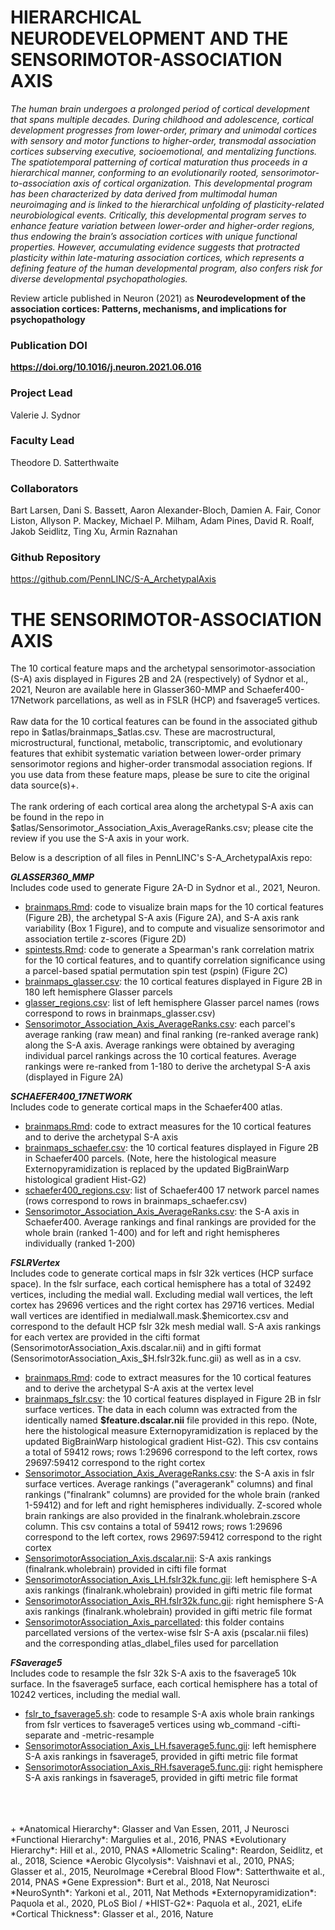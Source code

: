 # HIERARCHICAL NEURODEVELOPMENT AND THE SENSORIMOTOR-ASSOCIATION AXIS

*The human brain undergoes a prolonged period of cortical development that spans multiple decades. During childhood and adolescence, cortical development progresses from lower-order, primary and unimodal cortices with sensory and motor functions to higher-order, transmodal association cortices subserving executive, socioemotional, and mentalizing functions. The spatiotemporal patterning of cortical maturation thus proceeds in a hierarchical manner, conforming to an evolutionarily rooted, sensorimotor-to-association axis of cortical organization. This developmental program has been characterized by data derived from multimodal human neuroimaging and is linked to the hierarchical unfolding of plasticity-related neurobiological events. Critically, this developmental program serves to enhance feature variation between lower-order and higher-order regions, thus endowing the brain’s association cortices with unique functional properties. However, accumulating evidence suggests that protracted plasticity within late-maturing association cortices, which represents a defining feature of the human developmental program, also confers risk for diverse developmental psychopathologies.*

Review article published in Neuron (2021) as **Neurodevelopment of the association cortices: Patterns, mechanisms, and implications for psychopathology**

### Publication DOI
**<https://doi.org/10.1016/j.neuron.2021.06.016>**

### Project Lead
Valerie J. Sydnor

### Faculty Lead
Theodore D. Satterthwaite

### Collaborators
Bart Larsen, Dani S. Bassett, Aaron Alexander-Bloch, Damien A. Fair, Conor Liston, Allyson P. Mackey, Michael P. Milham, Adam Pines, David R. Roalf, Jakob Seidlitz, Ting Xu, Armin Raznahan

### Github Repository
<https://github.com/PennLINC/S-A_ArchetypalAxis>

# THE SENSORIMOTOR-ASSOCIATION AXIS
The 10 cortical feature maps and the archetypal sensorimotor-association (S-A) axis displayed in Figures 2B and 2A (respectively) of Sydnor et al., 2021, Neuron are available here in Glasser360-MMP and Schaefer400-17Network parcellations, as well as in FSLR (HCP) and fsaverage5 vertices.  
<br>
Raw data for the 10 cortical features can be found in the associated github repo in $atlas/brainmaps_$atlas.csv. These are macrostructural, microstructural, functional, metabolic, transcriptomic, and evolutionary features that exhibit systematic variation between lower-order primary sensorimotor regions and higher-order transmodal association regions. If you use data from these feature maps, please be sure to cite the original data source(s)+.
<br>
<br>
The rank ordering of each cortical area along the archetypal S-A axis can be found in the repo in $atlas/Sensorimotor_Association_Axis_AverageRanks.csv; please cite the review if you use the S-A axis in your work. 
<br>

Below is a description of all files in PennLINC's S-A_ArchetypalAxis repo:

***GLASSER360_MMP***
<br>
Includes code used to generate Figure 2A-D in Sydnor et al., 2021, Neuron.

* [brainmaps.Rmd](https://github.com/PennLINC/S-A_ArchetypalAxis/blob/main/Glasser360_MMP/brainmaps.Rmd): code to visualize brain maps for the 10 cortical features (Figure 2B), the archetypal S-A axis (Figure 2A), and S-A axis rank variability (Box 1 Figure), and to compute and visualize sensorimotor and association tertile z-scores (Figure 2D) 
* [spintests.Rmd](https://github.com/PennLINC/S-A_ArchetypalAxis/blob/main/Glasser360_MMP/spintests.Rmd): code to generate a Spearman's rank correlation matrix for the 10 cortical features, and to quantify correlation significance using a parcel-based spatial permutation spin test (*p*spin) (Figure 2C) 
* [brainmaps_glasser.csv](https://github.com/PennLINC/S-A_ArchetypalAxis/blob/main/Glasser360_MMP/brainmaps_glasser.csv): the 10 cortical features displayed in Figure 2B in 180 left hemisphere Glasser parcels
* [glasser_regions.csv](https://github.com/PennLINC/S-A_ArchetypalAxis/blob/main/Glasser360_MMP/glasser_regions.csv): list of left hemisphere Glasser parcel names (rows correspond to rows in brainmaps_glasser.csv)
* [Sensorimotor_Association_Axis_AverageRanks.csv](https://github.com/PennLINC/S-A_ArchetypalAxis/blob/main/Glasser360_MMP/Sensorimotor_Association_Axis_AverageRanks.csv): each parcel's average ranking (raw mean) and final ranking (re-ranked average rank) along the S-A axis. Average rankings were obtained by averaging individual parcel rankings across the 10 cortical features. Average rankings were re-ranked from 1-180 to derive the archetypal S-A axis (displayed in Figure 2A)


***SCHAEFER400_17NETWORK*** 
<br>
Includes code to generate cortical maps in the Schaefer400 atlas.

* [brainmaps.Rmd](https://github.com/PennLINC/S-A_ArchetypalAxis/blob/main/Schaefer400_17Network/brainmaps.Rmd): code to extract measures for the 10 cortical features and to derive the archetypal S-A axis
* [brainmaps_schaefer.csv](https://github.com/PennLINC/S-A_ArchetypalAxis/blob/main/Schaefer400_17Network/brainmaps_schaefer.csv): the 10 cortical features displayed in Figure 2B in Schaefer400 parcels. (Note, here the histological measure Externopyramidization is replaced by the updated BigBrainWarp histological gradient Hist-G2)
* [schaefer400_regions.csv](https://github.com/PennLINC/S-A_ArchetypalAxis/blob/main/Schaefer400_17Network/schaefer400_regions.csv): list of Schaefer400 17 network parcel names (rows correspond to rows in brainmaps_schaefer.csv)
* [Sensorimotor_Association_Axis_AverageRanks.csv](https://github.com/PennLINC/S-A_ArchetypalAxis/blob/main/Schaefer400_17Network/Sensorimotor_Association_Axis_AverageRanks.csv): the S-A axis in Schaefer400. Average rankings and final rankings are provided for the whole brain (ranked 1-400) and for left and right hemispheres individually (ranked 1-200)  


***FSLRVertex***
<br>
Includes code to generate cortical maps in fslr 32k vertices (HCP surface space). In the fslr surface, each cortical hemisphere has a total of 32492 vertices, including the medial wall. Excluding medial wall vertices, the left cortex has 29696 vertices and the right cortex has 29716 vertices. Medial wall vertices are identified in medialwall.mask.$hemicortex.csv and correspond to the default HCP fslr 32k mesh medial wall. S-A axis rankings for each vertex are provided in the cifti format (SensorimotorAssociation_Axis.dscalar.nii) and in gifti format (SensorimotorAssociation_Axis_$H.fslr32k.func.gii) as well as in a csv.

* [brainmaps.Rmd](https://github.com/PennLINC/S-A_ArchetypalAxis/blob/main/FSLRVertex/brainmaps.Rmd): code to extract measures for the 10 cortical features and to derive the archetypal S-A axis at the vertex level
* [brainmaps_fslr.csv](https://github.com/PennLINC/S-A_ArchetypalAxis/blob/main/FSLRVertex/brainmaps_fslr.csv): the 10 cortical features displayed in Figure 2B in fslr surface vertices. The data in each column was extracted from the identically named **$feature.dscalar.nii** file provided in this repo. (Note, here the histological measure Externopyramidization is replaced by the updated BigBrainWarp histological gradient Hist-G2). This csv contains a total of 59412 rows; rows 1:29696 correspond to the left cortex, rows 29697:59412 correspond to the right cortex
* [Sensorimotor_Association_Axis_AverageRanks.csv](https://github.com/PennLINC/S-A_ArchetypalAxis/blob/main/FSLRVertex/Sensorimotor_Association_Axis_AverageRanks.csv): the S-A axis in fslr surface vertices. Average rankings ("averagerank" columns) and final rankings ("finalrank" columns) are provided for the whole brain (ranked 1-59412) and for left and right hemispheres individually. Z-scored whole brain rankings are also provided in the finalrank.wholebrain.zscore column. This csv contains a total of 59412 rows; rows 1:29696 correspond to the left cortex, rows 29697:59412 correspond to the right cortex
* [SensorimotorAssociation_Axis.dscalar.nii](https://github.com/PennLINC/S-A_ArchetypalAxis/blob/main/FSLRVertex/SensorimotorAssociation_Axis.dscalar.nii): S-A axis rankings (finalrank.wholebrain) provided in cifti file format
* [SensorimotorAssociation_Axis_LH.fslr32k.func.gii](https://github.com/PennLINC/S-A_ArchetypalAxis/blob/main/FSLRVertex/SensorimotorAssociation_Axis_LH.fslr32k.func.gii): left hemisphere S-A axis rankings (finalrank.wholebrain) provided in gifti metric file format
* [SensorimotorAssociation_Axis_RH.fslr32k.func.gii](https://github.com/PennLINC/S-A_ArchetypalAxis/blob/main/FSLRVertex/SensorimotorAssociation_Axis_RH.fslr32k.func.gii): right hemisphere S-A axis rankings (finalrank.wholebrain) provided in gifti metric file format
* [SensorimotorAssociation_Axis_parcellated](https://github.com/PennLINC/S-A_ArchetypalAxis/tree/main/FSLRVertex/SensorimotorAssociation_Axis_parcellated): this folder contains parcellated versions of the vertex-wise fslr S-A axis (pscalar.nii files) and the corresponding atlas_dlabel_files used for parcellation


***FSaverage5***
<br>
Includes code to resample the fslr 32k S-A axis to the fsaverage5 10k surface. In the fsaverage5 surface, each cortical hemisphere has a total of 10242 vertices, including the medial wall.

* [fslr_to_fsaverage5.sh](https://github.com/PennLINC/S-A_ArchetypalAxis/blob/main/FSaverage5/fslr_to_fsaverage5.sh): code to resample S-A axis whole brain rankings from fslr vertices to fsaverage5 vertices using wb_command -cifti-separate and -metric-resample 
* [SensorimotorAssociation_Axis_LH.fsaverage5.func.gii](https://github.com/PennLINC/S-A_ArchetypalAxis/blob/main/FSaverage5/SensorimotorAssociation_Axis_LH.fsaverage5.func.gii): left hemisphere S-A axis rankings in fsaverage5, provided in gifti metric file format
* [SensorimotorAssociation_Axis_RH.fsaverage5.func.gii](https://github.com/PennLINC/S-A_ArchetypalAxis/blob/main/FSaverage5/SensorimotorAssociation_Axis_RH.fsaverage5.func.gii): right hemisphere S-A axis rankings in fsaverage5, provided in gifti metric file format

<br>
<br>
<br>
+
*Anatomical Hierarchy*: Glasser and Van Essen, 2011, J Neurosci  
*Functional Hierarchy*: Margulies et al., 2016, PNAS  
*Evolutionary Hierarchy*: Hill et al., 2010, PNAS  
*Allometric Scaling*: Reardon, Seidlitz, et al., 2018, Science  
*Aerobic Glycolysis*: Vaishnavi et al., 2010, PNAS; Glasser et al., 2015, NeuroImage  
*Cerebral Blood Flow*: Satterthwaite et al., 2014, PNAS  
*Gene Expression*: Burt et al., 2018, Nat Neurosci  
*NeuroSynth*: Yarkoni et al., 2011, Nat Methods  
*Externopyramidization*: Paquola et al., 2020, PLoS Biol / *HIST-G2*: Paquola et al., 2021, eLife  
*Cortical Thickness*: Glasser et al., 2016, Nature  

